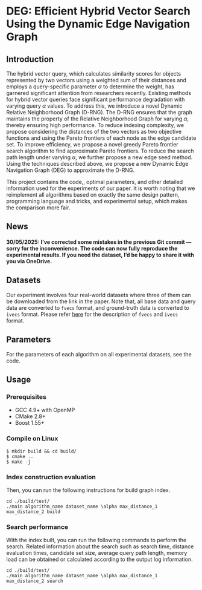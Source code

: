 # DEG:  Efficient Hybrid Vector Search Using the Dynamic Edge Navigation Graph

## Introduction

The hybrid vector query, which calculates similarity scores for objects represented by two vectors using a weighted sum of their distances and employs a query-specific parameter $\alpha$ to determine the weight, has garnered significant attention from researchers recently. Existing methods for hybrid vector queries face significant performance degradation with varying query $\alpha$ values. To address this, we introduce a novel Dynamic Relative Neighborhood Graph (D-RNG). The D-RNG ensures that the graph maintains the property of the Relative Neighborhood Graph for varying $\alpha$, thereby ensuring high performance. To reduce indexing complexity, we propose considering the distances of the two vectors as two objective functions and using the Pareto frontiers of each node as the edge candidate set. To improve efficiency, we propose a novel greedy Pareto frontier search algorithm to find approximate Pareto frontiers. To reduce the search path length under varying $\alpha$, we further propose a new edge seed method. Using the techniques described above, we propose a new Dynamic Edge Navigation Graph (DEG) to approximate the D-RNG. 


This project contains the code,, optimal parameters, and other detailed information used for the experiments of our paper. It is worth noting that we reimplement all algorithms based on exactly the same design pattern, programming language and tricks, and experimental setup, which makes the comparison more fair. 

## News

#### 30/05/2025: I’ve corrected some mistakes in the previous Git commit — sorry for the inconvenience. The code can now fully reproduce the experimental results. If you need the dataset, I’d be happy to share it with you via OneDrive.

## Datasets

Our experiment involves four real-world datasets where three of them can be downloaded from the link in the paper. Note that, all base data and query data are converted to `fvecs` format, and ground-truth data is converted to `ivecs` format. Please refer [here](http://yael.gforge.inria.fr/file_format.html) for the description of `fvecs` and `ivecs` format.

## Parameters

For the parameters of each algorithm on all experimental datasets, see the code.

## Usage

### Prerequisites

* GCC 4.9+ with OpenMP
* CMake 2.8+
* Boost 1.55+

### Compile on Linux

```shell
$ mkdir build && cd build/
$ cmake ..
$ make -j
```

### Index construction evaluation

Then, you can run the following instructions for build graph index.

```shell
cd ./build/test/
./main algorithm_name dataset_name \alpha max_distance_1 max_distance_2 build
```


### Search performance
With the index built, you can run the following commands to perform the search. Related information about the search such as search time, distance evaluation times, candidate set size, average query path length, memory load can be obtained or calculated according to the output log information.

```shell
cd ./build/test/
./main algorithm_name dataset_name \alpha max_distance_1 max_distance_2 search
```



